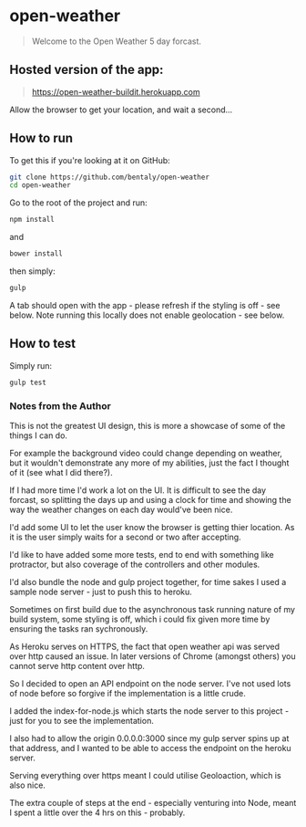 # open-weather

> Welcome to the Open Weather 5 day forcast.


## Hosted version of the app:

> https://open-weather-buildit.herokuapp.com

Allow the browser to get your location, and wait a second...

## How to run

To get this if you're looking at it on GitHub:

```bash
git clone https://github.com/bentaly/open-weather
cd open-weather
```

Go to the root of the project and run:

```bash
npm install
```

and 

```bash
bower install
```

then simply:

```bash
gulp
```

A tab should open with the app - please refresh if the styling is off - see below.
Note running this locally does not enable geolocation - see below.

## How to test

Simply run:

```bash
gulp test
```

### Notes from the Author

This is not the greatest UI design, this is more a showcase of some of the things I can do.

For example the background video could change depending on weather, but it wouldn't demonstrate any more of my abilities, just the fact I thought of it (see what I did there?).

If I had more time I'd work a lot on the UI. It is difficult to see the day forcast, so splitting the days up and using a clock for time and showing the way the weather changes on each day would've been nice.

I'd add some UI to let the user know the browser is getting thier location. As it is the user simply waits for a second or two after accepting.

I'd like to have added some more tests, end to end with something like protractor, but also coverage of the controllers and other modules.

I'd also bundle the node and gulp project together, for time sakes I used a sample node server - just to push this to heroku.

Sometimes on first build due to the asynchronous task running nature of my build system, some styling is off, which i could fix given more time by ensuring the tasks ran sychronously.

As Heroku serves on HTTPS, the fact that open weather api was served over http caused an issue. In later versions of Chrome (amongst others) you cannot serve http content over http.

So I decided to open an API endpoint on the node server. I've not used lots of node before so forgive if the implementation is a little crude.

I added the index-for-node.js which starts the node server to this project - just for you to see the implementation. 

I also had to allow the origin 0.0.0.0:3000 since my gulp server spins up at that address, and I wanted to be able to access the endpoint on the heroku server.

Serving everything over https meant I could utilise Geoloaction, which is also nice.

The extra couple of steps at the end - especially venturing into Node, meant I spent a little over the 4 hrs on this - probably.
